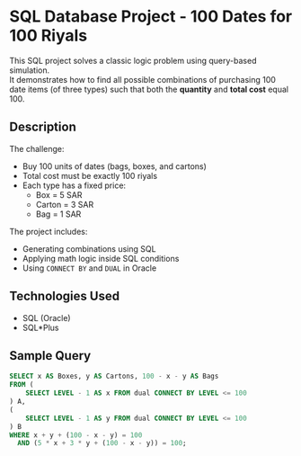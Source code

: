 # SQL Database Project - 100 Dates for 100 Riyals

This SQL project solves a classic logic problem using query-based simulation.  
It demonstrates how to find all possible combinations of purchasing 100 date items (of three types) such that both the **quantity** and **total cost** equal 100.

## Description
The challenge:
- Buy 100 units of dates (bags, boxes, and cartons)
- Total cost must be exactly 100 riyals
- Each type has a fixed price:
  - Box = 5 SAR
  - Carton = 3 SAR
  - Bag = 1 SAR

The project includes:
- Generating combinations using SQL
- Applying math logic inside SQL conditions
- Using `CONNECT BY` and `DUAL` in Oracle

## Technologies Used
- SQL (Oracle)
- SQL*Plus

## Sample Query
```sql
SELECT x AS Boxes, y AS Cartons, 100 - x - y AS Bags
FROM (
    SELECT LEVEL - 1 AS x FROM dual CONNECT BY LEVEL <= 100
) A,
(
    SELECT LEVEL - 1 AS y FROM dual CONNECT BY LEVEL <= 100
) B
WHERE x + y + (100 - x - y) = 100
  AND (5 * x + 3 * y + (100 - x - y)) = 100;
